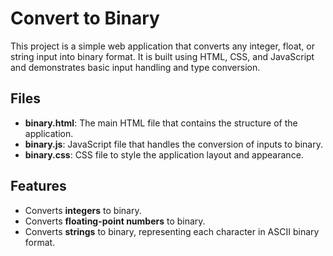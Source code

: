 # Convert to Binary

This project is a simple web application that converts any integer, float, or string input into binary format. It is built using HTML, CSS, and JavaScript and demonstrates basic input handling and type conversion.

## Files

- **binary.html**: The main HTML file that contains the structure of the application.
- **binary.js**: JavaScript file that handles the conversion of inputs to binary.
- **binary.css**: CSS file to style the application layout and appearance.

## Features

- Converts **integers** to binary.
- Converts **floating-point numbers** to binary.
- Converts **strings** to binary, representing each character in ASCII binary format.


